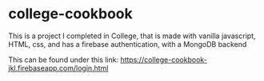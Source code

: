 # college-cookbook
This is a project I completed in College, that is made with vanilla javascript, HTML, css, and has a firebase authentication, with a MongoDB backend

This can be found under this link: 
https://college-cookbook-jkl.firebaseapp.com/login.html
